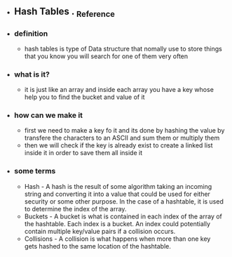 - ## Hash Tables   .  [<sub>    Reference </sub>](https://canvas.instructure.com/courses/6888396/discussion_topics/18305227#submit)
- ### definition
  - hash tables is type of Data structure that nomally use to store things that you know you will search for one of them very often 
- ### what is it?
  - it is just like an array and inside each array you have a key whose help you to find the bucket and value of it 
- ### how can we make it 
  - first we need to make a key fo it and its done by hashing the value by transfere the characters to an ASCII and sum them or multiply them
  - then we will check if the key is already exist to create a linked list inside it in order to save them all inside it 
- ### some terms
  - Hash - A hash is the result of some algorithm taking an incoming string and converting it into a value that could be used for either security or some other purpose. In the case of a hashtable, it is used to determine the index of the array.
  - Buckets - A bucket is what is contained in each index of the array of the hashtable. Each index is a bucket. An index could potentially contain multiple key/value pairs if a collision occurs.
  - Collisions - A collision is what happens when more than one key gets hashed to the same location of the hashtable.
